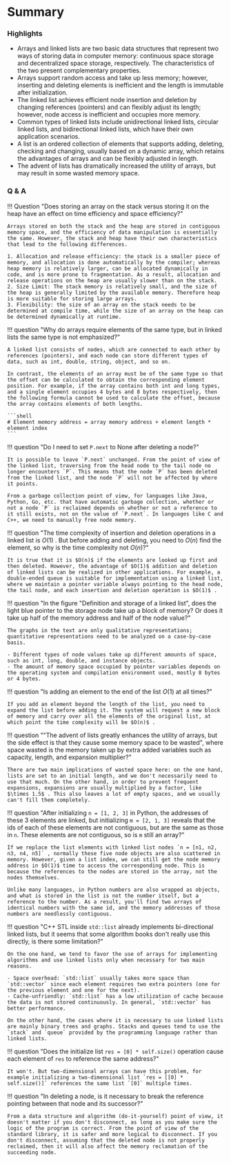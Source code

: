 # Summary

### Highlights

- Arrays and linked lists are two basic data structures that represent two ways of storing data in computer memory: continuous space storage and decentralized space storage, respectively. The characteristics of the two present complementary properties.
- Arrays support random access and take up less memory; however, inserting and deleting elements is inefficient and the length is immutable after initialization.
- The linked list achieves efficient node insertion and deletion by changing references (pointers) and can flexibly adjust its length; however, node access is inefficient and occupies more memory.
- Common types of linked lists include unidirectional linked lists, circular linked lists, and bidirectional linked lists, which have their own application scenarios.
- A list is an ordered collection of elements that supports adding, deleting, checking and changing, usually based on a dynamic array, which retains the advantages of arrays and can be flexibly adjusted in length.
- The advent of lists has dramatically increased the utility of arrays, but may result in some wasted memory space.

### Q & A

!!! Question "Does storing an array on the stack versus storing it on the heap have an effect on time efficiency and space efficiency?"

    Arrays stored on both the stack and the heap are stored in contiguous memory space, and the efficiency of data manipulation is essentially the same. However, the stack and heap have their own characteristics that lead to the following differences.

    1. Allocation and release efficiency: the stack is a smaller piece of memory, and allocation is done automatically by the compiler; whereas heap memory is relatively larger, can be allocated dynamically in code, and is more prone to fragmentation. As a result, allocation and release operations on the heap are usually slower than on the stack.
    2. Size Limit: The stack memory is relatively small, and the size of the heap is generally limited by the available memory. Therefore heap is more suitable for storing large arrays.
    3. Flexibility: the size of an array on the stack needs to be determined at compile time, while the size of an array on the heap can be determined dynamically at runtime.

!!! question "Why do arrays require elements of the same type, but in linked lists the same type is not emphasized?"

    A linked list consists of nodes, which are connected to each other by references (pointers), and each node can store different types of data, such as int, double, string, object, and so on.

    In contrast, the elements of an array must be of the same type so that the offset can be calculated to obtain the corresponding element position. For example, if the array contains both int and long types, and a single element occupies 4 bytes and 8 bytes respectively, then the following formula cannot be used to calculate the offset, because the array contains elements of both lengths.

    ```shell
    # Element memory address = array memory address + element length * element index
    ```

!!! question "Do I need to set `P.next` to $\text{None}$ after deleting a node?"

    It is possible to leave `P.next` unchanged. From the point of view of the linked list, traversing from the head node to the tail node no longer encounters `P`. This means that the node `P` has been deleted from the linked list, and the node `P` will not be affected by where it points.

    From a garbage collection point of view, for languages like Java, Python, Go, etc. that have automatic garbage collection, whether or not a node `P` is reclaimed depends on whether or not a reference to it still exists, not on the value of `P.next`. In languages like C and C++, we need to manually free node memory.

!!! question "The time complexity of insertion and deletion operations in a linked list is $O(1)$ . But before adding and deleting, you need to $O(n)$ find the element, so why is the time complexity not $O(n)$?"

    It is true that it is $O(n)$ if the elements are looked up first and then deleted. However, the advantage of $O(1)$ addition and deletion of linked lists can be realized in other applications. For example, a double-ended queue is suitable for implementation using a linked list, where we maintain a pointer variable always pointing to the head node, the tail node, and each insertion and deletion operation is $O(1)$ .

!!! question "In the figure "Definition and storage of a linked list", does the light blue pointer to the storage node take up a block of memory? Or does it take up half of the memory address and half of the node value?"

    The graphs in the text are only qualitative representations; quantitative representations need to be analyzed on a case-by-case basis.

    - Different types of node values take up different amounts of space, such as int, long, double, and instance objects.
    - The amount of memory space occupied by pointer variables depends on the operating system and compilation environment used, mostly 8 bytes or 4 bytes.

!!! question "Is adding an element to the end of the list $O(1)$ at all times?"

    If you add an element beyond the length of the list, you need to expand the list before adding it. The system will request a new block of memory and carry over all the elements of the original list, at which point the time complexity will be $O(n)$ .

!!! question ""The advent of lists greatly enhances the utility of arrays, but the side effect is that they cause some memory space to be wasted", where space wasted is the memory taken up by extra added variables such as capacity, length, and expansion multiplier?"

    There are two main implications of wasted space here: on the one hand, lists are set to an initial length, and we don't necessarily need to use that much. On the other hand, in order to prevent frequent expansions, expansions are usually multiplied by a factor, like $\times 1.5$ . This also leaves a lot of empty spaces, and we usually can't fill them completely.

!!! question "After initializing `n = [1, 2, 3]` in Python, the addresses of these 3 elements are linked, but initializing `m = [2, 1, 3]` reveals that the ids of each of these elements are not contiguous, but are the same as those in `n`. These elements are not contiguous, so is `m` still an array?"

    If we replace the list elements with linked list nodes `n = [n1, n2, n3, n4, n5]` , normally these five node objects are also scattered in memory. However, given a list index, we can still get the node memory address in $O(1)$ time to access the corresponding node. This is because the references to the nodes are stored in the array, not the nodes themselves.

    Unlike many languages, in Python numbers are also wrapped as objects, and what is stored in the list is not the number itself, but a reference to the number. As a result, you'll find two arrays of identical numbers with the same id, and the memory addresses of those numbers are needlessly contiguous.

!!! question "C++ STL inside `std::list` already implements bi-directional linked lists, but it seems that some algorithm books don't really use this directly, is there some limitation?"

    On the one hand, we tend to favor the use of arrays for implementing algorithms and use linked lists only when necessary for two main reasons.
   
    - Space overhead: `std::list` usually takes more space than `std::vector` since each element requires two extra pointers (one for the previous element and one for the next).
    - Cache-unfriendly: `std::list` has a low utilization of cache because the data is not stored continuously. In general, `std::vector` has better performance.

    On the other hand, the cases where it is necessary to use linked lists are mainly binary trees and graphs. Stacks and queues tend to use the `stack` and `queue` provided by the programming language rather than linked lists.

!!! question "Does the initialize list `res = [0] * self.size()` operation cause each element of `res` to reference the same address?"

    It won't. But two-dimensional arrays can have this problem, for example initializing a two-dimensional list `res = [[0] * self.size()]` references the same list `[0]` multiple times.

!!! question "In deleting a node, is it necessary to break the reference pointing between that node and its successor?"

    From a data structure and algorithm (do-it-yourself) point of view, it doesn't matter if you don't disconnect, as long as you make sure the logic of the program is correct. From the point of view of the standard library, it is safer and more logical to disconnect. If you don't disconnect, assuming that the deleted node is not properly reclaimed, then it will also affect the memory reclamation of the succeeding node.
